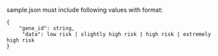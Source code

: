 sample.json must include following values with format:

```
{
    "gene_id": string,
     "data": low risk | slightly high risk | high risk | extremely high risk
}
```
